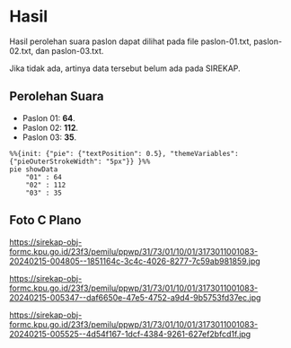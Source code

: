 # Hasil

Hasil perolehan suara paslon dapat dilihat pada file paslon-01.txt, paslon-02.txt, dan paslon-03.txt.

Jika tidak ada, artinya data tersebut belum ada pada SIREKAP.

## Perolehan Suara

 * Paslon 01: **64**.
 * Paslon 02: **112**.
 * Paslon 03: **35**.

```mermaid
%%{init: {"pie": {"textPosition": 0.5}, "themeVariables": {"pieOuterStrokeWidth": "5px"}} }%%
pie showData
    "01" : 64
    "02" : 112
    "03" : 35
```
## Foto C Plano

https://sirekap-obj-formc.kpu.go.id/23f3/pemilu/ppwp/31/73/01/10/01/3173011001083-20240215-004805--1851164c-3c4c-4026-8277-7c59ab981859.jpg

https://sirekap-obj-formc.kpu.go.id/23f3/pemilu/ppwp/31/73/01/10/01/3173011001083-20240215-005347--daf6650e-47e5-4752-a9d4-9b5753fd37ec.jpg

https://sirekap-obj-formc.kpu.go.id/23f3/pemilu/ppwp/31/73/01/10/01/3173011001083-20240215-005525--4d54f167-1dcf-4384-9261-627ef2bfcd1f.jpg
